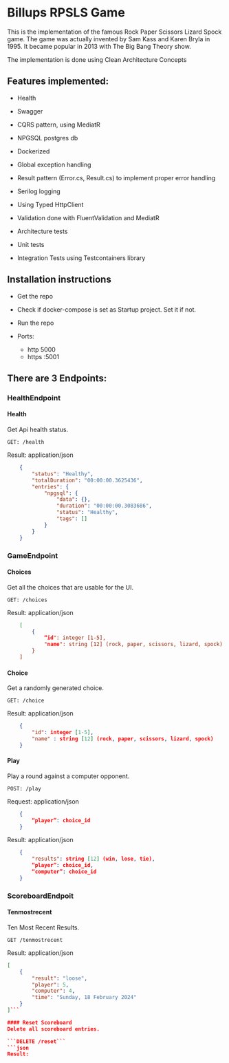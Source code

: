 # Billups RPSLS Game 
This is the implementation of the famous Rock Paper Scissors Lizard Spock game. The game was actually invented by Sam Kass and Karen Bryla in 1995. It became popular in 2013 with The Big Bang Theory show.

The implementation is done using Clean  Architecture Concepts 

## Features implemented:

- Health
- Swagger
- CQRS pattern, using MediatR
- NPGSQL postgres db
- Dockerized
- Global exception handling
- Result pattern (Error.cs, Result.cs) to implement proper error handling
- Serilog logging
- Using Typed HttpClient        
- Validation done with FluentValidation and MediatR

- Architecture tests
- Unit tests
- Integration Tests using Testcontainers library


## Installation instructions
- Get the repo
- Check if docker-compose is set as Startup project. Set it if not.
- Run the repo

- Ports:
    - http 5000
    - https :5001

## There are 3 Endpoints:

### HealthEndpoint

#### Health
Get Api health status.

```GET: /health```

Result: application/json

```json
    {
    	"status": "Healthy",
    	"totalDuration": "00:00:00.3625436",
    	"entries": {
    		"npgsql": {
    			"data": {},
    			"duration": "00:00:00.3083686",
    			"status": "Healthy",
    			"tags": []
    		}
    	}
    }
```    

### GameEndpoint

#### Choices
Get all the choices that are usable for the UI.

```GET: /choices```

Result: application/json

```json
    [
	    {
		    “id": integer [1-5],
		    "name": string [12] (rock, paper, scissors, lizard, spock)
	    }
    ]
```

#### Choice
Get a randomly generated choice.

```GET: /choice```

Result: application/json

```json
    {
	    "id": integer [1-5],
	    "name" : string [12] (rock, paper, scissors, lizard, spock)
    }
```

#### Play
Play a round against a computer opponent.

```POST: /play```

Request: application/json

```json
    {
    	“player”: choice_id
    }
```

Result: application/json
  
```json
    {
	    "results": string [12] (win, lose, tie),
	    “player”: choice_id,
	    “computer”: choice_id
    }
```
### ScoreboardEndpoit

#### Tenmostrecent
Ten Most Recent Results.

```GET /tenmostrecent```

Result: application/json

```json
[
	{
		"result": "loose",
		"player": 5,
		"computer": 4,
		"time": "Sunday, 18 February 2024"
	}
]```

#### Reset Scoreboard
Delete all scoreboard entries.

```DELETE /reset```
```json
Result:
```
